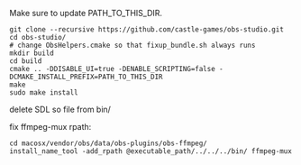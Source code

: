 Make sure to update PATH_TO_THIS_DIR.

```
git clone --recursive https://github.com/castle-games/obs-studio.git
cd obs-studio/
# change ObsHelpers.cmake so that fixup_bundle.sh always runs
mkdir build
cd build
cmake .. -DDISABLE_UI=true -DENABLE_SCRIPTING=false -DCMAKE_INSTALL_PREFIX=PATH_TO_THIS_DIR
make
sudo make install
```

delete SDL so file from bin/

fix ffmpeg-mux rpath:

```
cd macosx/vendor/obs/data/obs-plugins/obs-ffmpeg/
install_name_tool -add_rpath @executable_path/../../../bin/ ffmpeg-mux
```
